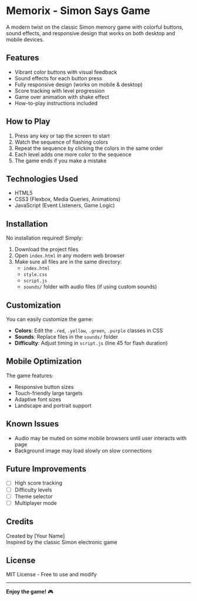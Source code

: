 # Memorix - Simon Says Game

A modern twist on the classic Simon memory game with colorful buttons, sound effects, and responsive design that works on both desktop and mobile devices.

## Features

- Vibrant color buttons with visual feedback
- Sound effects for each button press
- Fully responsive design (works on mobile & desktop)
- Score tracking with level progression
- Game over animation with shake effect
- How-to-play instructions included

## How to Play

1. Press any key or tap the screen to start
2. Watch the sequence of flashing colors
3. Repeat the sequence by clicking the colors in the same order
4. Each level adds one more color to the sequence
5. The game ends if you make a mistake

## Technologies Used

- HTML5
- CSS3 (Flexbox, Media Queries, Animations)
- JavaScript (Event Listeners, Game Logic)

## Installation

No installation required! Simply:

1. Download the project files
2. Open `index.html` in any modern web browser
3. Make sure all files are in the same directory:
   - `index.html`
   - `style.css`
   - `script.js`
   - `sounds/` folder with audio files (if using custom sounds)

## Customization

You can easily customize the game:

- **Colors**: Edit the `.red`, `.yellow`, `.green`, `.purple` classes in CSS
- **Sounds**: Replace files in the `sounds/` folder
- **Difficulty**: Adjust timing in `script.js` (line 45 for flash duration)

## Mobile Optimization

The game features:
- Responsive button sizes
- Touch-friendly large targets
- Adaptive font sizes
- Landscape and portrait support

## Known Issues

- Audio may be muted on some mobile browsers until user interacts with page
- Background image may load slowly on slow connections

## Future Improvements

- [ ] High score tracking
- [ ] Difficulty levels
- [ ] Theme selector
- [ ] Multiplayer mode

## Credits

Created by [Your Name]  
Inspired by the classic Simon electronic game

## License

MIT License - Free to use and modify

---

**Enjoy the game!** 🎮